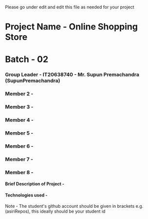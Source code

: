 Please go under edit and edit this file as needed for your project

# Project Name - Online Shopping Store
# Batch - 02
### Group Leader - IT20638740 - Mr. Supun Premachandra (SupunPremachandra)
### Member 2 - 
### Member 3 - 
### Member 4 - 
### Member 5 - 
### Member 6 - 
### Member 7 - 
### Member 8 - 

#### Brief Description of Project - 
#### Technologies used - 

Note - The student's github account should be given in brackets e.g. (asiriRepos), this ideally should be your student id 

